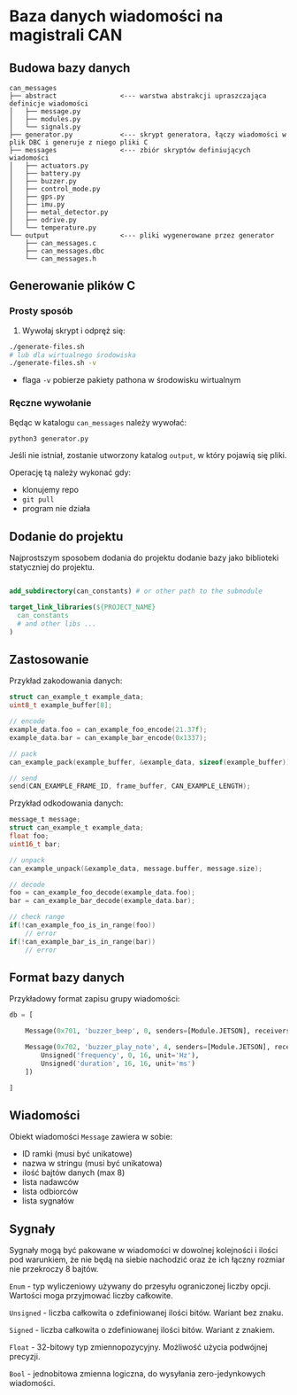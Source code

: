 # Baza danych wiadomości na magistrali CAN

## Budowa bazy danych

```
can_messages
├── abstract				<--- warstwa abstrakcji upraszczająca definicje wiadomości
│   ├── message.py
│   ├── modules.py
│   └── signals.py
├── generator.py			<--- skrypt generatora, łączy wiadomości w plik DBC i generuje z niego pliki C
├── messages				<--- zbiór skryptów definiujących wiadomości
│   ├── actuators.py
│   ├── battery.py
│   ├── buzzer.py
│   ├── control_mode.py
│   ├── gps.py
│   ├── imu.py
│   ├── metal_detector.py
│   ├── odrive.py
│   └── temperature.py
└── output					<--- pliki wygenerowane przez generator
    ├── can_messages.c
    ├── can_messages.dbc
    └── can_messages.h
```

## Generowanie plików C

### Prosty sposób

1. Wywołaj skrypt i odpręż się:

```bash
./generate-files.sh
# lub dla wirtualnego środowiska
./generate-files.sh -v
```

- flaga `-v` pobierze pakiety pathona w środowisku wirtualnym

### Ręczne wywołanie

Będąc w katalogu `can_messages` należy wywołać:

```bash
python3 generator.py
```

Jeśli nie istniał, zostanie utworzony katalog `output`, w który pojawią się pliki.

Operację tą należy wykonać gdy:

- klonujemy repo
- `git pull`
- program nie działa

## Dodanie do projektu

Najprostszym sposobem dodania do projektu dodanie bazy jako biblioteki statyczniej do projektu.

```cmake

add_subdirectory(can_constants) # or other path to the submodule

target_link_libraries(${PROJECT_NAME}
  can_constants
  # and other libs ...
)
```

## Zastosowanie

Przykład zakodowania danych:

```c
struct can_example_t example_data;
uint8_t example_buffer[8];

// encode
example_data.foo = can_example_foo_encode(21.37f);
example_data.bar = can_example_bar_encode(0x1337);

// pack
can_example_pack(example_buffer, &example_data, sizeof(example_buffer));

// send
send(CAN_EXAMPLE_FRAME_ID, frame_buffer, CAN_EXAMPLE_LENGTH);
```

Przykład odkodowania danych:

```c
message_t message;
struct can_example_t example_data;
float foo;
uint16_t bar;

// unpack
can_example_unpack(&example_data, message.buffer, message.size);

// decode
foo = can_example_foo_decode(example_data.foo);
bar = can_example_bar_decode(example_data.bar);

// check range
if(!can_example_foo_is_in_range(foo))
	// error
if(!can_example_bar_is_in_range(bar))
	// error
```

## Format bazy danych

Przykładowy format zapisu grupy wiadomości:

```python
db = [

	Message(0x701, 'buzzer_beep', 0, senders=[Module.JETSON], receivers=[Module.POWER], signals=[]),

	Message(0x702, 'buzzer_play_note', 4, senders=[Module.JETSON], receivers=[Module.POWER], signals=[
		Unsigned('frequency', 0, 16, unit='Hz'),
		Unsigned('duration', 16, 16, unit='ms')
	])

]
```

## Wiadomości

Obiekt wiadomości `Message` zawiera w sobie:

- ID ramki (musi być unikatowe)
- nazwa w stringu (musi być unikatowa)
- ilość bajtów danych (max 8)
- lista nadawców
- lista odbiorców
- lista sygnałów

## Sygnały

Sygnały mogą być pakowane w wiadomości w dowolnej kolejności i ilości pod warunkiem, że nie będą na siebie nachodzić oraz że ich łączny rozmiar nie przekroczy 8 bajtów.

`Enum` - typ wyliczeniowy używany do przesyłu ograniczonej liczby opcji. Wartości moga przyjmować liczby całkowite.

`Unsigned` - liczba całkowita o zdefiniowanej ilości bitów. Wariant bez znaku.

`Signed` - liczba całkowita o zdefiniowanej ilości bitów. Wariant z znakiem.

`Float` - 32-bitowy typ zmiennopozycyjny. Możliwość użycia podwójnej precyzji.

`Bool` - jednobitowa zmienna logiczna, do wysyłania zero-jedynkowych wiadomości.
